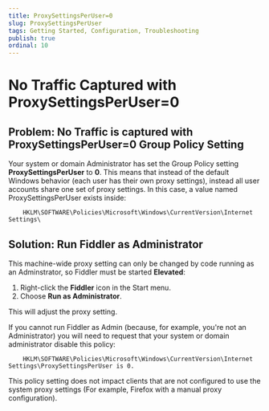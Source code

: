```yaml
---
title: ProxySettingsPerUser=0
slug: ProxySettingsPerUser
tags: Getting Started, Configuration, Troubleshooting
publish: true
ordinal: 10
---
```


No Traffic Captured with ProxySettingsPerUser=0
===============================================

Problem: No Traffic is captured with ProxySettingsPerUser=0 Group Policy Setting
--------------------------------------------------------------------------------

Your system or domain Administrator has set the Group Policy setting **ProxySettingsPerUser** to **0**. This means that instead of the default Windows behavior (each user has their own proxy settings), instead all user accounts share one set of proxy settings. In this case, a value named ProxySettingsPerUser exists inside: 

		HKLM\SOFTWARE\Policies\Microsoft\Windows\CurrentVersion\Internet Settings\ 

Solution: Run Fiddler as Administrator
--------------------------------------

This machine-wide proxy setting can only be changed by code running as an Adminstrator, so Fiddler must be started **Elevated**:

1. Right-click the **Fiddler** icon in the Start menu.
2. Choose **Run as Administrator**.

This will adjust the proxy setting.

If you cannot run Fiddler as Admin (because, for example, you're not an Administrator) you will need to request that your system or domain administrator disable this policy:

		HKLM\SOFTWARE\Policies\Microsoft\Windows\CurrentVersion\Internet Settings\ProxySettingsPerUser is 0.

This policy setting does not impact clients that are not configured to use the system proxy settings (For example, Firefox with a manual proxy configuration).

